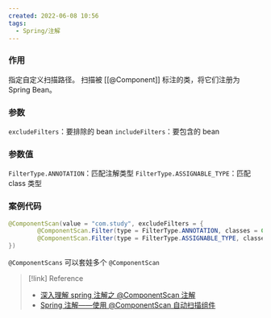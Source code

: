 ```yaml
---
created: 2022-06-08 10:56
tags:
  - Spring/注解
---
```


### 作用

指定自定义扫描路径。
扫描被 [[@Component]] 标注的类，将它们注册为 Spring Bean。

### 参数

`excludeFilters`：要排除的 bean
`includeFilters`：要包含的 bean

### 参数值

`FilterType.ANNOTATION`：匹配注解类型
`FilterType.ASSIGNABLE_TYPE`：匹配 class 类型

### 案例代码

```java
@ComponentScan(value = "com.study", excludeFilters = {
        @ComponentScan.Filter(type = FilterType.ANNOTATION, classes = Configuration.class),
        @ComponentScan.Filter(type = FilterType.ASSIGNABLE_TYPE, classes = AppConfig.class)
})
```

`@ComponentScans` 可以套娃多个 `@ComponentScan`

> [!link] Reference
>
> - [深入理解 spring 注解之 @ComponentScan 注解](https://www.cnblogs.com/jpfss/p/11171655.html)
> - [Spring 注解——使用 @ComponentScan 自动扫描组件](https://www.jianshu.com/p/64aac6461d5b)
